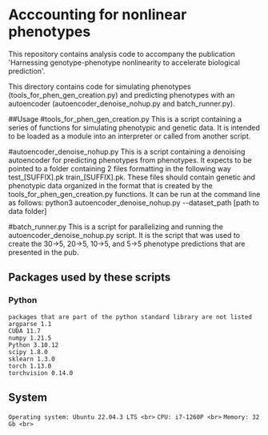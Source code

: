 # Acccounting for nonlinear phenotypes

This repository contains analysis code to accompany the publication 'Harnessing genotype-phenotype nonlinearity to accelerate biological prediction'.<br>

This directory contains code for simulating phenotypes (tools_for_phen_gen_creation.py) and predicting phenotypes with an autoencoder (autoencoder_denoise_nohup.py and batch_runner.py).

##Usage
#tools_for_phen_gen_creation.py
This is a script containing a series of functions for simulating phenotypic and genetic data. It is intended to be loaded as a module into an interpreter or called from another script.

#autoencoder_denoise_nohup.py
This is a script containing a denoising autoencoder for predicting phenotypes from phenotypes. It expects to be pointed to a folder containing 2 files formatting in the following way test_[SUFFIX].pk train_[SUFFIX].pk. These files should contain genetic and phenotypic data organized in the format that is created by the tools_for_phen_gen_creation.py functions.
It can be run at the command line as follows:
python3 autoencoder_denoise_nohup.py --dataset_path [path to data folder]

#batch_runner.py
This is a script for parallelizing and running the autoencoder_denoise_nohup.py script. It is the script that was used to create the 30->5, 20->5, 10->5, and 5->5 phenotype predictions that are presented in the pub.


## Packages used by these scripts
### Python
`packages that are part of the python standard library are not listed` <br>
`argparse 1.1` <br>
`CUDA 11.7` <br>
`numpy 1.21.5` <br>
`Python 3.10.12` <br>
`scipy 1.8.0` <br>
`sklearn 1.3.0` <br>
`torch 1.13.0` <br>
`torchvision 0.14.0` <br>

## System
`Operating system: Ubuntu 22.04.3 LTS <br>`
`CPU: i7-1260P <br>`
`Memory: 32 Gb <br>`
